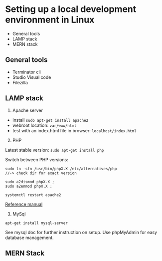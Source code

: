 # Setting up a local development environment in Linux
- General tools
- LAMP stack
- MERN stack

## General tools
- Terminator cli
- Studio Visual code
- Filezilla

## LAMP stack
1. Apache server
- install
`sudo apt-get install apache2`
- webroot location: `var/www/html`
- test with an index.html file in browser: `localhost/index.html`

2. PHP

Latest stable version: `sudo apt-get install php`

Switch between PHP versions:
```
sudo ln -sfn /usr/bin/phpX.X /etc/alternatives/php	
//-> check dir for exact version

sudo a2dismod phpX.X ; 
sudo a2enmod phpX.X ; 

systemctl restart apache2
```
[Reference manual](https://connectwww.com/how-to-install-and-configure-apachephpmysql-and-phpmyadmin-on-ubuntu/727/)


3. MySql

`apt-get install mysql-server`

See mysql doc for further instruction on setup.
Use phpMyAdmin for easy database management.

## MERN Stack